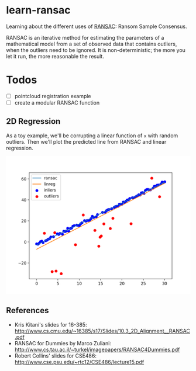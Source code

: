 # learn-ransac

Learning about the different uses of [RANSAC](https://en.wikipedia.org/wiki/Random_sample_consensus): Ransom Sample Consensus.

RANSAC is an iterative method for estimating the parameters of a mathematical model from a set of observed data that contains outliers, when the outliers need to be ignored. It is non-deterministic; the more you let it run, the more reasonable the result.

# Todos

- [ ] pointcloud registration example
- [ ] create a modular RANSAC function

## 2D Regression

As a toy example, we'll be corrupting a linear function of `x` with random outliers. Then we'll plot the predicted line from RANSAC and linear regression.

<p align="center">
<img src="./plots/toy.png" alt="Drawing">
</p>

## References

- Kris Kitani's slides for 16-385: http://www.cs.cmu.edu/~16385/s17/Slides/10.3_2D_Alignment__RANSAC.pdf
- RANSAC for Dummies by Marco Zuliani: http://www.cs.tau.ac.il/~turkel/imagepapers/RANSAC4Dummies.pdf
- Robert Collins' slides for CSE486: http://www.cse.psu.edu/~rtc12/CSE486/lecture15.pdf
